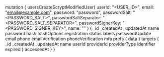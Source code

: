 mutation {
    usersCreateScryptModifiedUser(
        userId: "<USER_ID>",
        email: "email@example.com",
        password: "password",
        passwordSalt: "<PASSWORD_SALT>",
        passwordSaltSeparator: "<PASSWORD_SALT_SEPARATOR>",
        passwordSignerKey: "<PASSWORD_SIGNER_KEY>",
        name: "<NAME>"
    ) {
        _id
        _createdAt
        _updatedAt
        name
        password
        hash
        hashOptions
        registration
        status
        labels
        passwordUpdate
        email
        phone
        emailVerification
        phoneVerification
        mfa
        prefs {
            data
        }
        targets {
            _id
            _createdAt
            _updatedAt
            name
            userId
            providerId
            providerType
            identifier
            expired
        }
        accessedAt
    }
}
